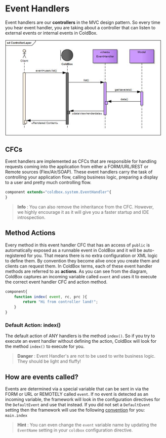 # Event Handlers

Event handlers are our **controllers** in the MVC design pattern. So every time you hear event handler, you are taking about a controller that can listen to external events or internal events in ColdBox.

<img src="../images/ControllerLayer.jpg">

## CFCs
Event handlers are implemented as CFCs that are responsible for handling requests coming into the application from either a FORM/URL/REST or Remote sources (Flex/Air/SOAP). These event handlers carry the task of controlling your application flow, calling business logic, preparing a display to a user and pretty much controlling flow. 

```js
component extends="coldbox.system.EventHandler"{
}
```

> **Info** : You can also remove the inheritance from the CFC.  However, we highly encourage it as it will give you a faster startup and IDE introspection.

## Method Actions
Every method in this event handler CFC that has an access of `public` is automatically exposed as a runnable event in ColdBox and it will be auto-registered for you. That means there is no extra configuration or XML logic to define them. By convention they become alive once you create them and clients can request them. In ColdBox terms, each of these event handler methods are referred to as **actions**. As you can see from the diagram, ColdBox captures an incoming variable called `event` and uses it to execute the correct event handler CFC and action method.

```js
component{
	function index( event, rc, prc ){
		return "Hi from controller land!";
	}
}
```
### Default Action: index()
The default action of ANY handlers is the method `index()`.  So if you try to execute an event handler without defining the action, ColdBox will look for the method `index()` to execute for you.

> **Danger** : Event Handler's are not to be used to write business logic.  They should be light and fluffy!


## How are events called?
Events are determined via a special variable that can be sent in via the FORM or URL or REMOTELY called `event`.  If no event is detected as an incoming variable, the framework will look in the configuration directives for the `DefaultEvent` and use that instead. If you did not set a `DefaultEvent` setting then the framework will use the following [convention](../configuration/conventions.md) for you: `main.index`

> **Hint** : You can even change the `event` variable name by updating the `EventName` setting in your `coldbox` configuration directive.






